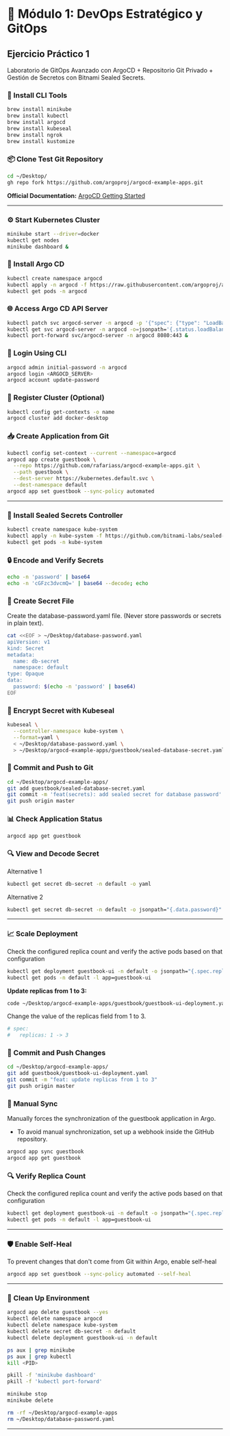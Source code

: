 # 🚀 Módulo 1: DevOps Estratégico y GitOps
## Ejercicio Práctico 1

Laboratorio de GitOps Avanzado con ArgoCD + Repositorio Git Privado + Gestión de Secretos con Bitnami Sealed Secrets.

### 🧰 Install CLI Tools

```bash
brew install minikube
brew install kubectl
brew install argocd
brew install kubeseal
brew install ngrok
brew install kustomize
```

### 📦 Clone Test Git Repository

```bash
cd ~/Desktop/
gh repo fork https://github.com/argoproj/argocd-example-apps.git
```

**Official Documentation:**  [ArgoCD Getting Started](https://argo-cd.readthedocs.io/en/stable/getting_started/)

---

### ⚙️ Start Kubernetes Cluster

```bash
minikube start --driver=docker
kubectl get nodes
minikube dashboard &
```

### 🚀 Install Argo CD

```bash
kubectl create namespace argocd
kubectl apply -n argocd -f https://raw.githubusercontent.com/argoproj/argo-cd/stable/manifests/install.yaml
kubectl get pods -n argocd
```

### 🌐 Access Argo CD API Server

```bash
kubectl patch svc argocd-server -n argocd -p '{"spec": {"type": "LoadBalancer"}}'
kubectl get svc argocd-server -n argocd -o=jsonpath='{.status.loadBalancer.ingress[0].ip}'
kubectl port-forward svc/argocd-server -n argocd 8080:443 &
```

### 🔐 Login Using CLI

```bash
argocd admin initial-password -n argocd
argocd login <ARGOCD_SERVER>
argocd account update-password
```

### 🧭 Register Cluster (Optional)

```bash
kubectl config get-contexts -o name
argocd cluster add docker-desktop
```

### 📥 Create Application from Git

```bash
kubectl config set-context --current --namespace=argocd
argocd app create guestbook \
  --repo https://github.com/rafariass/argocd-example-apps.git \
  --path guestbook \
  --dest-server https://kubernetes.default.svc \
  --dest-namespace default
argocd app set guestbook --sync-policy automated
```

---

### 🔐 Install Sealed Secrets Controller

```bash
kubectl create namespace kube-system
kubectl apply -n kube-system -f https://github.com/bitnami-labs/sealed-secrets/releases/download/v0.27.0/controller.yaml
kubectl get pods -n kube-system
```

### 🔒 Encode and Verify Secrets

```bash
echo -n 'password' | base64
echo -n 'cGFzc3dvcmQ=' | base64 --decode; echo
```

### 📄 Create Secret File

Create the database-password.yaml file. (Never store passwords or secrets in plain text).

```bash
cat <<EOF > ~/Desktop/database-password.yaml
apiVersion: v1
kind: Secret
metadata:
  name: db-secret
  namespace: default
type: Opaque
data:
  password: $(echo -n 'password' | base64)
EOF
```

### 🔐 Encrypt Secret with Kubeseal

```bash
kubeseal \
  --controller-namespace kube-system \
  --format=yaml \
  < ~/Desktop/database-password.yaml \
  > ~/Desktop/argocd-example-apps/guestbook/sealed-database-secret.yaml
```

### 💾 Commit and Push to Git

```bash
cd ~/Desktop/argocd-example-apps/
git add guestbook/sealed-database-secret.yaml
git commit -m 'feat(secrets): add sealed secret for database password'
git push origin master
```

### 📊 Check Application Status

```bash
argocd app get guestbook
```

### 🔍 View and Decode Secret

Alternative 1
```bash
kubectl get secret db-secret -n default -o yaml
```

Alternative 2
```bash
kubectl get secret db-secret -n default -o jsonpath="{.data.password}" | base64 --decode; echo
```

---

### 📈 Scale Deployment

Check the configured replica count and verify the active pods based on that configuration

```bash
kubectl get deployment guestbook-ui -n default -o jsonpath="{.spec.replicas}"; echo
kubectl get pods -n default -l app=guestbook-ui
```

**Update replicas from 1 to 3:**

```bash
code ~/Desktop/argocd-example-apps/guestbook/guestbook-ui-deployment.yaml
```

Change the value of the replicas field from 1 to 3.

```yaml
# spec:
#   replicas: 1 -> 3
```

### 💾 Commit and Push Changes

```bash
cd ~/Desktop/argocd-example-apps/
git add guestbook/guestbook-ui-deployment.yaml
git commit -m "feat: update replicas from 1 to 3"
git push origin master
```

### 🔄 Manual Sync

Manually forces the synchronization of the guestbook application in Argo.
- To avoid manual synchronization, set up a webhook inside the GitHub repository.

```bash
argocd app sync guestbook
argocd app get guestbook
```

### 🔍 Verify Replica Count

Check the configured replica count and verify the active pods based on that configuration

```bash
kubectl get deployment guestbook-ui -n default -o jsonpath="{.spec.replicas}"; echo
kubectl get pods -n default -l app=guestbook-ui
```

---

### 🛡️ Enable Self-Heal

To prevent changes that don't come from Git within Argo, enable self-heal

```bash
argocd app set guestbook --sync-policy automated --self-heal
```

---

### 🧹 Clean Up Environment

```bash
argocd app delete guestbook --yes
kubectl delete namespace argocd
kubectl delete namespace kube-system
kubectl delete secret db-secret -n default
kubectl delete deployment guestbook-ui -n default

ps aux | grep minikube
ps aux | grep kubectl
kill <PID>

pkill -f 'minikube dashboard'
pkill -f 'kubectl port-forward'

minikube stop
minikube delete

rm -rf ~/Desktop/argocd-example-apps
rm ~/Desktop/database-password.yaml
```

---
